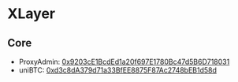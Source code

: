 # XLayer
## Core
- ProxyAdmin: [0x9203cE1BcdEd1a20f697E1780Bc47d5B6D718031](https://www.oklink.com/zh-hans/x-layer/address/0x9203ce1bcded1a20f697e1780bc47d5b6d718031)
- uniBTC: [0xd3c8dA379d71a33BfEE8875F87Ac2748bEB1d58d](https://www.oklink.com/zh-hans/x-layer/address/0xd3c8da379d71a33bfee8875f87ac2748beb1d58d)



